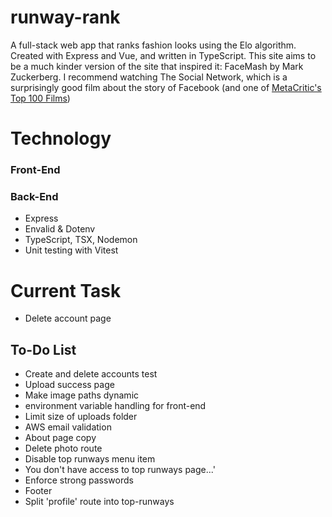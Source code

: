# runway-rank

A full-stack web app that ranks fashion looks using the Elo algorithm. Created with Express and Vue, and written in TypeScript. This site aims to be a much kinder version of the site that inspired it: FaceMash by Mark Zuckerberg. I recommend watching The Social Network, which is a surprisingly good film about the story of Facebook (and one of [MetaCritic's Top 100 Films](https://metacritic100.com/))

# Technology

### Front-End

### Back-End

-  Express
-  Envalid & Dotenv
-  TypeScript, TSX, Nodemon
-  Unit testing with Vitest

# Current Task

-  Delete account page

## To-Do List

-  Create and delete accounts test
-  Upload success page
-  Make image paths dynamic
-  environment variable handling for front-end
-  Limit size of uploads folder
-  AWS email validation
-  About page copy
-  Delete photo route
-  Disable top runways menu item
-  You don't have access to top runways page...'
-  Enforce strong passwords
-  Footer
-  Split 'profile' route into top-runways
